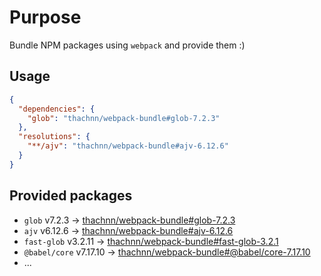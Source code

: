 # Purpose

Bundle NPM packages using `webpack` and provide them :)

## Usage

```json
{
  "dependencies": {
    "glob": "thachnn/webpack-bundle#glob-7.2.3"
  },
  "resolutions": {
    "**/ajv": "thachnn/webpack-bundle#ajv-6.12.6"
  }
}
```

## Provided packages

- `glob` v7.2.3 -> [thachnn/webpack-bundle#glob-7.2.3](../../tree/glob-7.2.3)
- `ajv` v6.12.6 -> [thachnn/webpack-bundle#ajv-6.12.6](../../tree/ajv-6.12.6)
- `fast-glob` v3.2.11 -> [thachnn/webpack-bundle#fast-glob-3.2.1](../../tree/fast-glob-3.2.1)
- `@babel/core` v7.17.10 -> [thachnn/webpack-bundle#@babel/core-7.17.10](../../tree/@babel/core-7.17.10)
- ...
